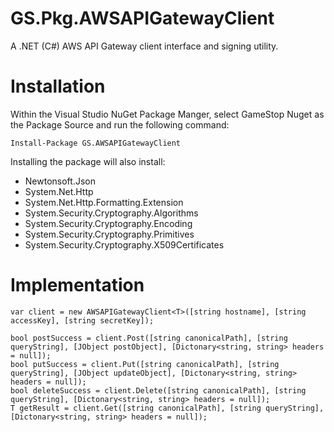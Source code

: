 # GS.Pkg.AWSAPIGatewayClient
A .NET (C#) AWS API Gateway client interface and signing utility.

# Installation
Within the Visual Studio NuGet Package Manger, select GameStop Nuget as the Package Source and run the following command:
```
Install-Package GS.AWSAPIGatewayClient
```

Installing the package will also install:
  - Newtonsoft.Json
  - System.Net.Http
  - System.Net.Http.Formatting.Extension
  - System.Security.Cryptography.Algorithms
  - System.Security.Cryptography.Encoding
  - System.Security.Cryptography.Primitives
  - System.Security.Cryptography.X509Certificates

# Implementation
```
var client = new AWSAPIGatewayClient<T>([string hostname], [string accessKey], [string secretKey]);

bool postSuccess = client.Post([string canonicalPath], [string queryString], [JObject postObject], [Dictonary<string, string> headers = null]);
bool putSuccess = client.Put([string canonicalPath], [string queryString], [JObject updateObject], [Dictonary<string, string> headers = null]);
bool deleteSuccess = client.Delete([string canonicalPath], [string queryString], [Dictonary<string, string> headers = null]);
T getResult = client.Get([string canonicalPath], [string queryString], [Dictonary<string, string> headers = null]);
```

